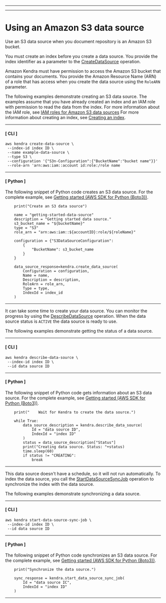 --------

--------

# Using an Amazon S3 data source<a name="data-source-s3"></a>

Use an S3 data source when you document repository is an Amazon S3 bucket\. 

You must create an index before you create a data source\. You provide the index identifier as a parameter to the [CreateDataSource](API_CreateDataSource.md) operation\.

Amazon Kendra must have permission to access the Amazon S3 bucket that contains your documents\. You provide the Amazon Resource Name \(ARN\) of a role that has access when you create the data source using the `RoleARN` parameter\.

The following examples demonstrate creating an S3 data source\. The examples assume that you have already created an index and an IAM role with permission to read the data from the index\. For more information about the IAM role, see [IAM roles for Amazon S3 data sources](iam-roles.md#iam-roles-ds-s3) For more information about creating an index, see [Creating an index](create-index.md)\.

------
#### [ CLI ]

```
aws kendra create-data-source \
 --index-id index ID \
 --name example-data-source \
 --type S3 \
 --configuration '{"S3n-Configuration":{"BucketName":"bucket name"}}' 
 --role-arn 'arn:aws:iam::account id:role:/role name
```

------
#### [ Python ]

The following snippet of Python code creates an S3 data source\. For the complete example, see [Getting started \(AWS SDK for Python \(Boto3\)\)](gs-python.md)\.

```
    print("Create an S3 data source")

    name = "getting-started-data-source"
    description = "Getting started data source."
    s3_bucket_name = "${bucketName}"
    type = "S3"
    role_arn = "arn:aws:iam::${accountID}:role/${roleName}"

    configuration = {"S3DataSourceConfiguration":
        {
            "BucketName": s3_bucket_name
        }
    }

    data_source_response=kendra.create_data_source(
        Configuration = configuration,
        Name = name,
        Description = description,
        RoleArn = role_arn,
        Type = type,
        IndexId = index_id
    )
```

------

It can take some time to create your data source\. You can monitor the progress by using the [DescribeDataSource](API_DescribeDataSource.md) operation\. When the data source status is `ACTIVE` the data source is ready to use\. 

The following examples demonstrate getting the status of a data source\.

------
#### [ CLI ]

```
aws kendra describe-data-source \
 --index-id index ID \
 --id data source ID
```

------
#### [ Python ]

The following snippet of Python code gets information about an S3 data source\. For the complete example, see [Getting started \(AWS SDK for Python \(Boto3\)\)](gs-python.md)\.

```
    print("    Wait for Kendra to create the data source.")

    while True:
        data_source_description = kendra.describe_data_source(
            Id = "data source ID",
            IndexId = "index ID"
        )
        status = data_source_description["Status"]
        print("Creating data source. Status: "+status)
        time.sleep(60)
        if status != "CREATING":
            break
```

------

This data source doesn't have a schedule, so it will not run automatically\. To index the data source, you call the [StartDataSourceSyncJob](API_StartDataSourceSyncJob.md) operation to synchronize the index with the data source\.

The following examples demonstrate synchronizing a data source\.

------
#### [ CLI ]

```
aws kendra start-data-source-sync-job \
 --index-id index ID \
 --id data source ID
```

------
#### [ Python ]

The following snippet of Python code synchronizes an S3 data source\. For the complete example, see [Getting started \(AWS SDK for Python \(Boto3\)\)](gs-python.md)\.

```
    print("Synchronize the data source.")

    sync_response = kendra.start_data_source_sync_job(
        Id = "data source IC",
        IndexId = "index ID"
    )
```

------